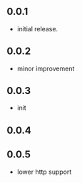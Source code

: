 ## 0.0.1
* initial release.
## 0.0.2
* minor improvement

## 0.0.3
* init

## 0.0.4

## 0.0.5
* lower http support
